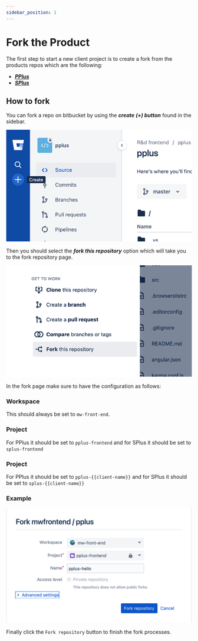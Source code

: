 ```yaml
---
sidebar_position: 1
---
```


# Fork the Product 

The first step to start a new client project is to create a fork from the products repos which are the following:

- ***[PPlus](https://bitbucket.org/mwfrontend/pplus/src/master/)***
- ***[SPlus](https://bitbucket.org/mwfrontend/splus/src/master/)***

## How to fork

You can fork a repo on bitbucket by using the ***create (+) button*** found in the sidebar.

![Create Button](/img/fork-repo/create-button.png)

Then you should select the ***fork this repository*** option which will take you to the fork repository page.

![Fork Button](/img/fork-repo/fork-button.png)

In the fork page make sure to have the configuration as follows:

### Workspace

This should always be set to `mw-front-end`.

### Project

For PPlus it should be set to `pplus-frontend` and for SPlus it should be set to `splus-frontend`

### Project

For PPlus it should be set to `pplus-{{client-name}}` and for SPlus it should be set to `splus-{{client-name}}`

### Example

![Fork Page](/img/fork-repo/fork-page.png)

Finally click the `Fork repository` button to finish the fork processes.
